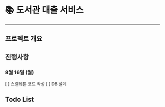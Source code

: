 # :books: 도서관 대출 서비스

---

## 프로젝트 개요

## 진행사항

### 8월 16일 (월)

[ ] 스켈레톤 코드 작성
[ ] DB 설계

## Todo List
